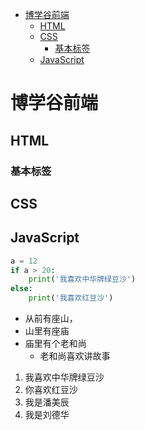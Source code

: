 - [博学谷前端](#%E5%8D%9A%E5%AD%A6%E8%B0%B7%E5%89%8D%E7%AB%AF)
  - [HTML](#html)
  - [CSS](#css)
    - [基本标签](#基本标签)
  - [JavaScript](#javascript)

# 博学谷前端

## HTML

### 基本标签



## CSS

## JavaScript

````python
a = 12
if a > 20:
    print('我喜欢中华牌绿豆沙')
else:
    print('我喜欢红豆沙')
````
- 从前有座山，
- 山里有座庙
- 庙里有个老和尚
  - 老和尚喜欢讲故事

1. 我喜欢中华牌绿豆沙
2. 你喜欢红豆沙
3. 我是潘美辰
4. 我是刘德华
